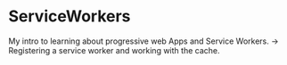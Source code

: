 # ServiceWorkers
My intro to learning about progressive web Apps and Service Workers.
-> Registering a service worker and working with the cache.